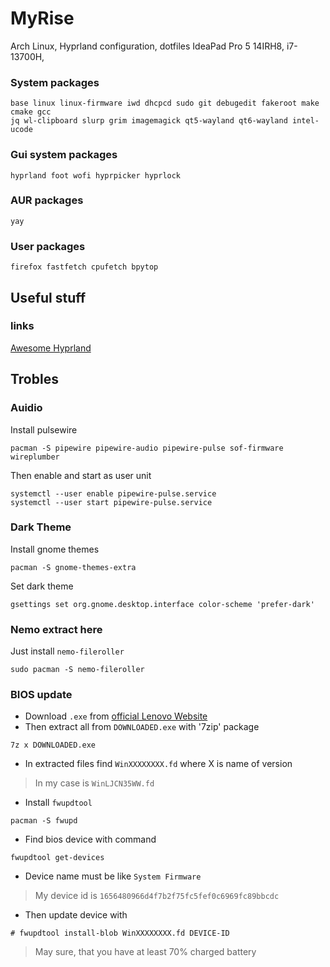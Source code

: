 # MyRise
Arch Linux, Hyprland configuration, dotfiles
IdeaPad Pro 5 14IRH8, i7-13700H,
### System packages
```
base linux linux-firmware iwd dhcpcd sudo git debugedit fakeroot make cmake gcc
jq wl-clipboard slurp grim imagemagick qt5-wayland qt6-wayland intel-ucode
```
### Gui system packages
```
hyprland foot wofi hyprpicker hyprlock
```
### AUR packages
```
yay
```
### User packages
```
firefox fastfetch cpufetch bpytop
```
## Useful stuff
### links
  [Awesome Hyprland](https://github.com/hyprland-community/awesome-hyprland?tab=readme-ov-file#awesome-hyprland)

## Trobles
### Auidio
Install pulsewire
```console
pacman -S pipewire pipewire-audio pipewire-pulse sof-firmware wireplumber
```
Then enable and start as user unit
```console
systemctl --user enable pipewire-pulse.service
systemctl --user start pipewire-pulse.service
```
### Dark Theme
Install gnome themes
```console
pacman -S gnome-themes-extra
```
Set dark theme
```console
gsettings set org.gnome.desktop.interface color-scheme 'prefer-dark'
```
### Nemo extract here
Just install `nemo-fileroller`
```console
sudo pacman -S nemo-fileroller
```
### BIOS update
- Download `.exe` from [official Lenovo Website](https://pcsupport.lenovo.com/cz/cs/products/laptops-and-netbooks/5-series/ideapad-pro-5-14irh8/downloads/driver-list/component?name=BIOS%2FUEFI&id=5AC6A815-321D-440E-8833-B07A93E0428C)
- Then extract all from `DOWNLOADED.exe` with '7zip' package
```console
7z x DOWNLOADED.exe
```
- In extracted files find `WinXXXXXXXX.fd` where X is name of version
> In my case is `WinLJCN35WW.fd`
- Install `fwupdtool`
```console
pacman -S fwupd
```
- Find bios device with command
```console
fwupdtool get-devices
```
- Device name must be like `System Firmware`
> My device id is `1656480966d4f7b2f75fc5fef0c6969fc89bbcdc`
- Then update device with
```console
# fwupdtool install-blob WinXXXXXXXX.fd DEVICE-ID
```
> May sure, that you have at least 70% charged battery
